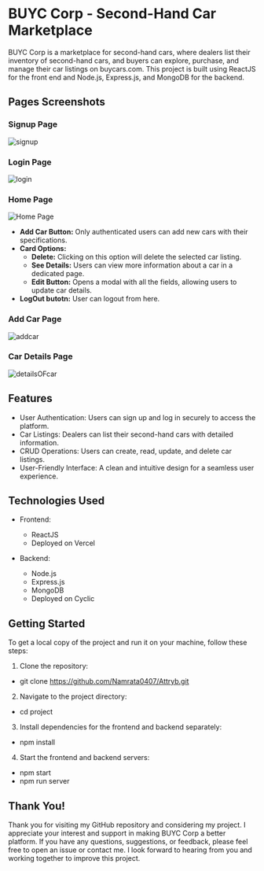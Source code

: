 # BUYC Corp - Second-Hand Car Marketplace

BUYC Corp is a marketplace for second-hand cars, where dealers list their inventory of second-hand cars, and buyers can explore, purchase, and manage their car listings on buycars.com. This project is built using ReactJS for the front end and Node.js, Express.js, and MongoDB for the backend.


## Pages Screenshots

### Signup Page
![signup](https://github.com/Namrata0407/Attryb/assets/112812835/92cf4461-8503-4274-ae6d-776a2bebba10)

### Login Page
![login](https://github.com/Namrata0407/Attryb/assets/112812835/56b235e6-cca8-4e37-b2d4-ac9c189fbc20)

### Home Page
![Home Page](images/home_page.png)

- **Add Car Button:** Only authenticated users can add new cars with their specifications.
- **Card Options:**
  - **Delete:** Clicking on this option will delete the selected car listing.
  - **See Details:** Users can view more information about a car in a dedicated page.
  - **Edit Button:** Opens a modal with all the fields, allowing users to update car details.
- **LogOut butotn:** User can logout from here.
  
### Add Car Page
![addcar](https://github.com/Namrata0407/Attryb/assets/112812835/11ebd0a9-15dc-4ba0-8448-4d1da4402eb1)

### Car Details Page
![detailsOFcar](https://github.com/Namrata0407/Attryb/assets/112812835/680b5183-abaa-4e99-a86a-f6efceb9ac0f)

## Features

- User Authentication: Users can sign up and log in securely to access the platform.
- Car Listings: Dealers can list their second-hand cars with detailed information.
- CRUD Operations: Users can create, read, update, and delete car listings.
- User-Friendly Interface: A clean and intuitive design for a seamless user experience.

## Technologies Used

- Frontend:
  - ReactJS
  - Deployed on Vercel

- Backend:
  - Node.js
  - Express.js
  - MongoDB
  - Deployed on Cyclic

## Getting Started

To get a local copy of the project and run it on your machine, follow these steps:

1. Clone the repository:
 - git clone  https://github.com/Namrata0407/Attryb.git
   
2. Navigate to the project directory:
 - cd project
   
3. Install dependencies for the frontend and backend separately:
 - npm install
   
4. Start the frontend and backend servers:
 - npm start
 - npm run server

## Thank You!

Thank you for visiting my GitHub repository and considering my project. I appreciate your interest and support in making BUYC Corp a better platform. If you have any questions, suggestions, or feedback, please feel free to open an issue or contact me. I look forward to hearing from you and working together to improve this project.

